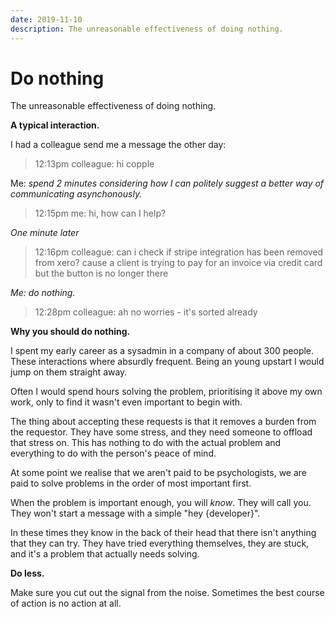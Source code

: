 ```yaml
--- 
date: 2019-11-10
description: The unreasonable effectiveness of doing nothing.
---
```

# Do nothing

The unreasonable effectiveness of doing nothing.

**A typical interaction.**

I had a colleague send me a message the other day:

>  12:13pm colleague: hi copple

Me: *spend 2 minutes considering how I can politely suggest a better way of communicating asynchonously.*

> 12:15pm me: hi, how can I help?

*One minute later*

> 12:16pm colleague: can i check if stripe integration has been removed from xero? cause a client is trying to pay for an invoice via credit card but the button is no longer there

*Me: do nothing.*

> 12:28pm colleague: ah no worries - it's sorted already


**Why you should do nothing.**

I spent my early career as a sysadmin in a company of about 300 people. These interactions where absurdly frequent. Being an young upstart I would jump on them straight away.

Often I would spend hours solving the problem, prioritising it above my own work, only to find it wasn't even important to begin with.

The thing about accepting these requests is that it removes a burden from the requestor. They have some stress, and they need someone to offload that stress on. This has nothing to do with the actual problem and everything to do with the person's peace of mind.

At some point we realise that we aren't paid to be psychologists, we are paid to solve problems in the order of most important first. 

When the problem is important enough, you will *know*. They will call you. They won't start a message with a simple "hey {developer}". 

In these times they know in the back of their head that there isn't anything that they can try. They have tried everything themselves, they are stuck, and it's a problem that actually needs solving.

**Do less.**

Make sure you cut out the signal from the noise. Sometimes the best course of action is no action at all.